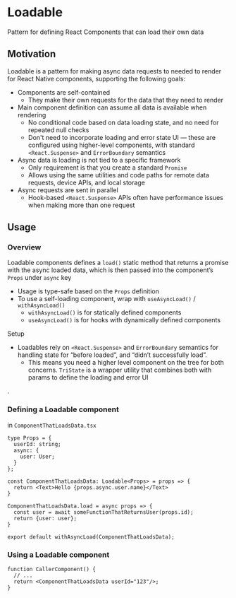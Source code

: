 # Loadable

Pattern for defining React Components that can load their own data

## Motivation

Loadable is a pattern for making async data requests to needed to render for
React Native components, supporting the following goals:

- Components are self-contained
  - They make their own requests for the data that they need to render
- Main component definition can assume all data is available when rendering
  - No conditional code based on data loading state, and no need for repeated
    null checks
  - Don't need to incorporate loading and error state UI — these are configured
    using higher-level components, with standard `<React.Suspense>` and
    `ErrorBoundary` semantics
- Async data is loading is not tied to a specific framework
  - Only requirement is that you create a standard `Promise`
  - Allows using the same utilities and code paths for remote data requests,
    device APIs, and local storage
- Async requests are sent in parallel
  - Hook-based `<React.Suspense>` APIs often have performance issues when making
    more than one request

## Usage

### **Overview**

Loadable components defines a `load()` static method that returns a promise with
the async loaded data, which is then passed into the component’s `Props` under
`async` key

- Usage is type-safe based on the `Props` definition
- To use a self-loading component, wrap with `useAsyncLoad()` /
  `withAsyncLoad()`
  - `withAsyncLoad()` is for statically defined components
  - `useAsyncLoad()` is for hooks with dynamically defined components

Setup

- Loadables rely on `<React.Suspense>` and `ErrorBoundary` semantics for
  handling state for “before loaded”, and “didn’t successfully load”.
  - This means you need a higher level component on the tree for both concerns.
    `TriState` is a wrapper utility that combines both with params to define the
    loading and error UI

.

### **Defining a Loadable component**

in `ComponentThatLoadsData.tsx`

```tsx
type Props = {
  userId: string;
  async: {
    user: User;
  }
};

const ComponentThatLoadsData: Loadable<Props> = props => {
  return <Text>Hello {props.async.user.name}</Text>
}

ComponentThatLoadsData.load = async props => {
  const user = await someFunctionThatReturnsUser(props.id);
  return {user: user};
}

export default withAsyncLoad(ComponentThatLoadsData);
```


### **Using a Loadable component**

```tsx
function CallerComponent() {
  // ...
  return <ComponentThatLoadsData userId="123"/>;
}
```
